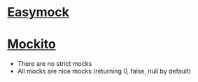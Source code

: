 # [Easymock](http://easymock.org/) #



# [Mockito](http://mockito.org/) #
- There are no strict mocks
- All mocks are nice mocks (returning 0, false, null by default)
